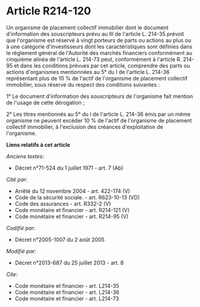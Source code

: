 # Article R214-120

Un organisme de placement collectif immobilier dont le document d'information des souscripteurs prévu au III de l'article L.
214-35 prévoit que l'organisme est réservé à vingt porteurs de parts ou actions au plus ou à une catégorie d'investisseurs
dont les caractéristiques sont définies dans le règlement général de l'Autorité des marchés financiers conformément au
cinquième alinéa de l'article L. 214-73 peut, conformément à l'article R. 214-95 et dans les conditions prévues par cet
article, comprendre des parts ou actions d'organismes mentionnées au 5° du I de l'article L. 214-36 représentant plus de 10 %
de l'actif de l'organisme de placement collectif immobilier, sous réserve du respect des conditions suivantes : 

1° Le document d'information des souscripteurs de l'organisme fait mention de l'usage de cette dérogation ; 

2° Les titres mentionnés au 5° du I de l'article L. 214-36 émis par un même organisme ne peuvent excéder 10 % de l'actif de
l'organisme de placement collectif immobilier, à l'exclusion des créances d'exploitation de l'organisme.

**Liens relatifs à cet article**

_Anciens textes_:

  - Décret n°71-524 du 1 juillet 1971 - art. 7 (Ab)

_Cité par_:

  - Arrêté du 12 novembre 2004 - art. 422-174 (V)
  - Code de la sécurité sociale. - art. R623-10-13 (VD)
  - Code des assurances - art. R332-2 (V)
  - Code monétaire et financier - art. R214-121 (V)
  - Code monétaire et financier - art. R214-95 (V)

_Codifié par_:

  - Décret n°2005-1007 du 2 août 2005

_Modifié par_:

  - Décret n°2013-687 du 25 juillet 2013 - art. 8

_Cite_:

  - Code monétaire et financier - art. L214-35
  - Code monétaire et financier - art. L214-36
  - Code monétaire et financier - art. L214-73
